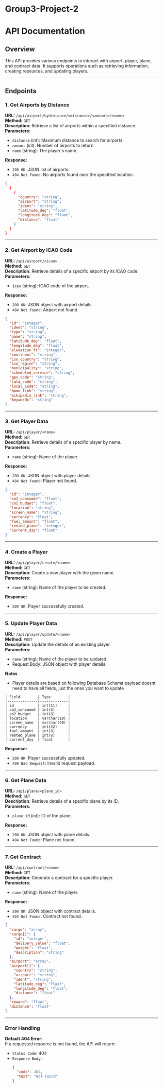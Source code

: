 # Group3-Project-2

# API Documentation

## Overview
This API provides various endpoints to interact with airport, player, plane, and contract data. It supports operations such as retrieving information, creating resources, and updating players.

---

## Endpoints

### 1. Get Airports by Distance
**URL:** `/api/airport/bydistance/<distance>/<amount>/<name>`  
**Method:** `GET`  
**Description:** Retrieve a list of airports within a specified distance.  
**Parameters:**  
- `distance` (int): Maximum distance to search for airports.  
- `amount` (int): Number of airports to return.  
- `name` (string): The player's name.  

**Response:**
- `200 OK`: JSON list of airports.  
- `404 Not Found`: No airports found near the specified location.  
```json
{
  [
    {
      "country": "string",
      "airport": "string",
      "ident": "string",
      "latitude_deg": "float",
      "longitude_deg": "float",
      "distance": "float"
    }
  ]
}
```
---

### 2. Get Airport by ICAO Code
**URL:** `/api/airport/<icao>`  
**Method:** `GET`  
**Description:** Retrieve details of a specific airport by its ICAO code.  
**Parameters:**  
- `icao` (string): ICAO code of the airport.  

**Response:**
- `200 OK`: JSON object with airport details.  
- `404 Not Found`: Airport not found.  
```json
{
  "id": "integer",
  "ident": "string",
  "type": "string",
  "name": "string",
  "latitude_deg": "float",
  "longitude_deg": "float",
  "elevation_ft": "integer",
  "continent": "string",
  "iso_country": "string",
  "iso_region": "string",
  "municipality": "string",
  "scheduled_service": "string",
  "gps_code": "string",
  "iata_code": "string",
  "local_code": "string",
  "home_link": "string",
  "wikipedia_link": "string",
  "keywords": "string"
}

```
---

### 3. Get Player Data
**URL:** `/api/player/<name>`  
**Method:** `GET`  
**Description:** Retrieve details of a specific player by name.  
**Parameters:**  
- `name` (string): Name of the player.  

**Response:**
- `200 OK`: JSON object with player details.  
- `404 Not Found`: Player not found.  
```json
{
  "id": "integer",
  "co2_consumed": "float",
  "co2_budget": "float",
  "location": "string",
  "screen_name": "string",
  "currency": "float",
  "fuel_amount": "float",
  "rented_plane": "integer",
  "current_day": "float"
}

```
---

### 4. Create a Player
**URL:** `/api/player/create/<name>`  
**Method:** `GET`  
**Description:** Create a new player with the given name.  
**Parameters:**  
- `name` (string): Name of the player to be created.  

**Response:**
- `200 OK`: Player successfully created.  

---

### 5. Update Player Data
**URL:** `/api/player/update/<name>`  
**Method:** `POST`  
**Description:** Update the details of an existing player.  
**Parameters:**  
- `name` (string): Name of the player to be updated.  
- Request Body: JSON object with player details.

**Notes**
- Player details are based on following Database Schema payload doesnt need to have
all fields, just the ones you want to update
```
| Field        | Type        |
|--------------|-------------|
| id           | int(11)     |
| co2_consumed | int(8)      |
| co2_budget   | int(8)      |
| location     | varchar(10) |
| screen_name  | varchar(40) |
| currency     | int(32)     |
| fuel_amount  | int(8)      |
| rented_plane | int(8)      |
| current_day  | float       |
```


**Response:**
- `200 OK`: Player successfully updated.  
- `400 Bad Request`: Invalid request payload.  

---

### 6. Get Plane Data
**URL:** `/api/plane/<plane_id>`  
**Method:** `GET`  
**Description:** Retrieve details of a specific plane by its ID.  
**Parameters:**  
- `plane_id` (int): ID of the plane.  

**Response:**
- `200 OK`: JSON object with plane details.  
- `404 Not Found`: Plane not found.  

---

### 7. Get Contract
**URL:** `/api/contract/<name>`  
**Method:** `GET`  
**Description:** Generate a contract for a specific player.  
**Parameters:**  
- `name` (string): Name of the player.  

**Response:**
- `200 OK`: JSON object with contract details.  
- `404 Not Found`: Contract not found.  
```json
{
  "cargo": "array",
  "cargo[]": {
    "id": "integer",
    "delivery_value": "float",
    "weight": "float",
    "description": "string"
  },
  "airport": "array",
  "airport[]": {
    "country": "string",
    "airport": "string",
    "ident": "string",
    "latitude_deg": "float",
    "longitude_deg": "float",
    "distance": "float"
  },
  "reward": "float",
  "distance": "float"
}

```
---

### Error Handling
**Default 404 Error:**  
If a requested resource is not found, the API will return:  
- `Status Code`: 404  
- `Response Body`:  
  ```json
  {
    "code": 404,
    "text": "Not Found"
  }
